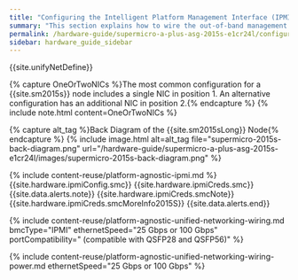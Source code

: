 ```yaml
---
title: "Configuring the Intelligent Platform Management Interface (IPMI) and Wiring Your Supermicro A+ ASG-2015S-E1CR24L Nodes"
summary: "This section explains how to wire the out-of-band management (IPMI) port, 25 Gbps or 100 Gbps ports, and power on Supermicro 2015S nodes."
permalink: /hardware-guide/supermicro-a-plus-asg-2015s-e1cr24l/configuring-ipmi-wiring-nodes.html
sidebar: hardware_guide_sidebar
---
```


{{site.unifyNetDefine}}

{% capture OneOrTwoNICs %}The most common configuration for a {{site.sm2015s}} node includes a single NIC in position 1. An alternative configuration has an additional NIC in position 2.{% endcapture %}
{% include note.html content=OneOrTwoNICs %}

{% capture alt_tag %}Back Diagram of the {{site.sm2015sLong}} Node{% endcapture %}
{% include image.html alt=alt_tag file="supermicro-2015s-back-diagram.png" url="/hardware-guide/supermicro-a-plus-asg-2015s-e1cr24l/images/supermicro-2015s-back-diagram.png" %}

{% include content-reuse/platform-agnostic-ipmi.md %}
{{site.hardware.ipmiConfig.smc}}
{{site.hardware.ipmiCreds.smc}}
{{site.data.alerts.note}}
{{site.hardware.ipmiCreds.smcNote}} {{site.hardware.ipmiCreds.smcMoreInfo2015S}}
{{site.data.alerts.end}}

{% include content-reuse/platform-agnostic-unified-networking-wiring.md bmcType="IPMI" ethernetSpeed="25 Gbps or 100 Gbps" portCompatibility=" (compatible with QSFP28 and QSFP56)" %}

{% include content-reuse/platform-agnostic-unified-networking-wiring-power.md ethernetSpeed="25 Gbps or 100 Gbps" %}
